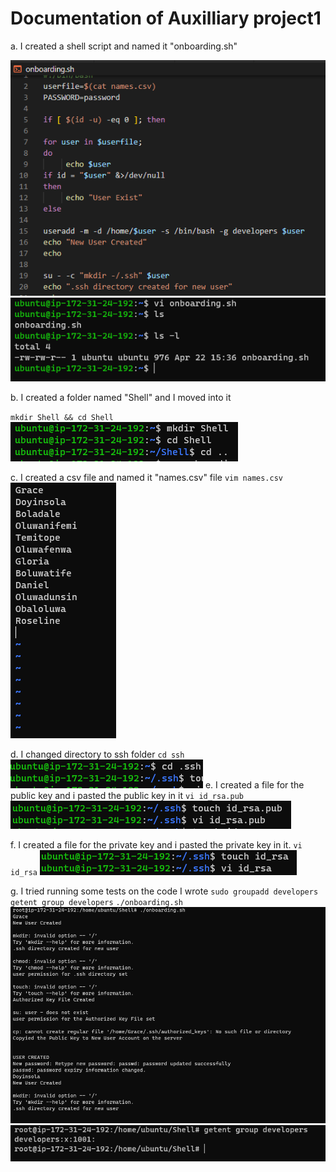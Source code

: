 # Documentation of Auxilliary project1

a. I created a shell script and named it "onboarding.sh"

![Shell script](images/onboarding-code.PNG)
![onboarding ](images/image1.PNG)

b. I created a folder named "Shell" and I moved into it
   
   `mkdir Shell && cd Shell`
   ![Shell ](images/image2.PNG)

c. I created a csv file and named it "names.csv" file
     `vim names.csv`
     ![csv file](images/image6.PNG)

d. I changed directory to ssh folder
      `cd ssh`
      ![ssh](images/ssh.PNG)
e. I created a file for the public key and i pasted the public key in it
      `vi id_rsa.pub`
      ![Public key](images/pub.PNG)

f. I created a file for the private key and i pasted the private key in it.
       `vi id_rsa`
        ![Private key](images/pri.PNG)

g. I tried running some tests on the code I wrote
    `sudo groupadd developers`
    `getent group developers`
 `./onboarding.sh`
     ![Test run](images/image8.PNG)
      ![Test run](images/image9.PNG)


         
       


       



